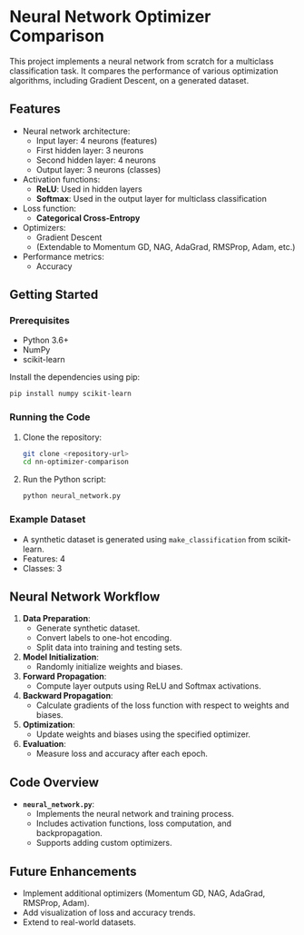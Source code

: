 # Neural Network Optimizer Comparison

This project implements a neural network from scratch for a multiclass classification task. It compares the performance of various optimization algorithms, including Gradient Descent, on a generated dataset.

## Features

- Neural network architecture:
  - Input layer: 4 neurons (features)
  - First hidden layer: 3 neurons
  - Second hidden layer: 4 neurons
  - Output layer: 3 neurons (classes)
- Activation functions:
  - **ReLU**: Used in hidden layers
  - **Softmax**: Used in the output layer for multiclass classification
- Loss function:
  - **Categorical Cross-Entropy**
- Optimizers:
  - Gradient Descent
  - (Extendable to Momentum GD, NAG, AdaGrad, RMSProp, Adam, etc.)
- Performance metrics:
  - Accuracy

## Getting Started

### Prerequisites

- Python 3.6+
- NumPy
- scikit-learn

Install the dependencies using pip:
```bash
pip install numpy scikit-learn
```

### Running the Code

1. Clone the repository:
   ```bash
   git clone <repository-url>
   cd nn-optimizer-comparison
   ```
2. Run the Python script:
   ```bash
   python neural_network.py
   ```

### Example Dataset

- A synthetic dataset is generated using `make_classification` from scikit-learn.
- Features: 4
- Classes: 3

## Neural Network Workflow

1. **Data Preparation**:
   - Generate synthetic dataset.
   - Convert labels to one-hot encoding.
   - Split data into training and testing sets.
2. **Model Initialization**:
   - Randomly initialize weights and biases.
3. **Forward Propagation**:
   - Compute layer outputs using ReLU and Softmax activations.
4. **Backward Propagation**:
   - Calculate gradients of the loss function with respect to weights and biases.
5. **Optimization**:
   - Update weights and biases using the specified optimizer.
6. **Evaluation**:
   - Measure loss and accuracy after each epoch.

## Code Overview

- **`neural_network.py`**:
  - Implements the neural network and training process.
  - Includes activation functions, loss computation, and backpropagation.
  - Supports adding custom optimizers.

## Future Enhancements

- Implement additional optimizers (Momentum GD, NAG, AdaGrad, RMSProp, Adam).
- Add visualization of loss and accuracy trends.
- Extend to real-world datasets.

